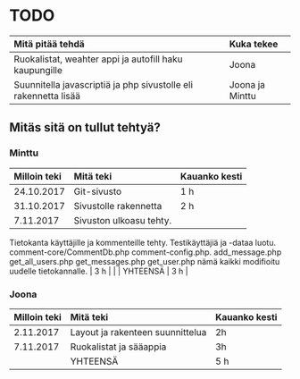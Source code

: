 # TODO

| Mitä pitää tehdä | Kuka tekee |
|:--|:--|
| Ruokalistat, weahter appi ja autofill haku kaupungille | Joona |
| Suunnitella javascriptiä ja php sivustolle eli rakennetta lisää | Joona ja Minttu |

## Mitäs sitä on tullut tehtyä?

### Minttu

| Milloin teki | Mitä teki | Kauanko kesti |
|:--|:--|:--|
| 24.10.2017 | Git-sivusto | 1 h |
| 31.10.2017 | Sivustolle rakennetta | 2 h |
| 7.11.2017 | Sivuston ulkoasu tehty.
Tietokanta käyttäjille ja kommenteille tehty. 
Testikäyttäjiä ja -dataa luotu.
comment-core/CommentDb.php
comment-config.php.
add_message.php
get_all_users.php
get_messages.php
get_user.php
nämä kaikki modifioitu uudelle tietokannalle. | 3 h |
|  | YHTEENSÄ | 3 h |

### Joona

| Milloin teki | Mitä teki | Kauanko kesti |
|:--|:--|:--|
| 2.11.2017 | Layout ja rakenteen suunnittelua | 2h |
| 7.11.2017 | Ruokalistat ja sääappia | 3h |
|  | YHTEENSÄ | 5 h |
